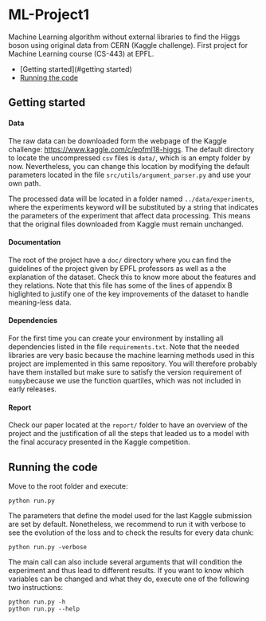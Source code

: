 # ML-Project1

Machine Learning algorithm without external libraries to find the Higgs boson using original data from CERN (Kaggle challenge). First project for Machine Learning course (CS-443) at EPFL.

* [Getting started](#getting started)
* [Running the code](#running-the-code)

## Getting started
#### Data
The raw data can be downloaded form the webpage of the Kaggle challenge: https://www.kaggle.com/c/epfml18-higgs. The default directory to locate the uncompressed `csv` files is `data/`, which is an empty folder by now. Nevertheless, you can change this location by modifying the default parameters located in the file `src/utils/argument_parser.py` and use your own path.

The processed data will be located in a folder named `../data/experiments`, where the experiments keyword will be substituted by a string that indicates the parameters of the experiment that affect data processing. This means that the original files downloaded from Kaggle must remain unchanged.

#### Documentation
The root of the project have a `doc/` directory where you can find the guidelines of the project given by EPFL professors as well as a the explanation of the dataset. Check this to know more about the features and they relations. Note that this file has some of the lines of appendix B higlighted to justify one of the key improvements of the dataset to handle meaning-less data.

#### Dependencies
For the first time you can create your environment by installing all dependencies listed in the file `requirements.txt`. Note that the needed libraries are very basic because the machine learning methods used in this project are implemented in this same repository. You will therefore probably have them installed but make sure to satisfy the version requirement of `numpy`because we use the function quartiles, which was not included in early releases.

#### Report
Check our paper located at the `report/` folder to have an overview of the project and the justification of all the steps that leaded us to a model with the final accuracy presented in the Kaggle competition.

## Running the code
Move to the root folder and execute:

    python run.py

The parameters that define the model used for the last Kaggle submission are set by default. Nonetheless, we recommend to run it with verbose to see the evolution of the loss and to check the results for every data chunk:
    
    python run.py -verbose

The main call can also include several arguments that will condition the experiment and thus lead to different results. If you want to know which variables can be changed and what they do, execute one of the following two instructions:

    python run.py -h
    python run.py --help
